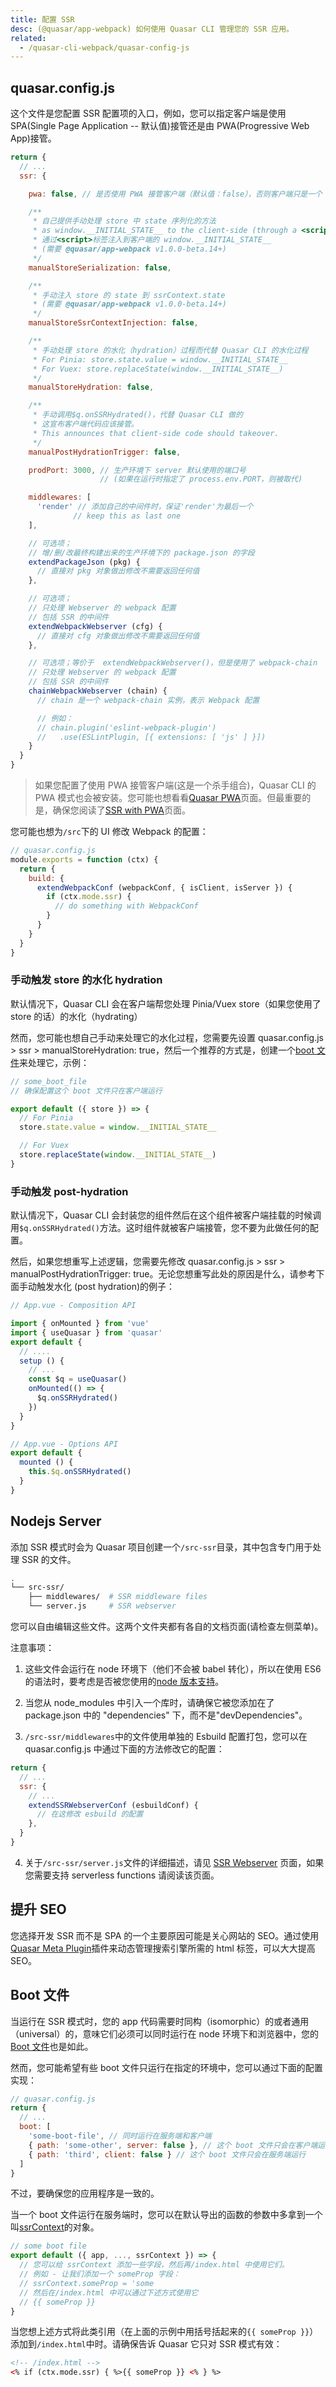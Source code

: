 ```yaml
---
title: 配置 SSR
desc: (@quasar/app-webpack) 如何使用 Quasar CLI 管理您的 SSR 应用。
related:
  - /quasar-cli-webpack/quasar-config-js
---
```


## quasar.config.js

这个文件是您配置 SSR 配置项的入口，例如，您可以指定客户端是使用 SPA(Single Page Application -- 默认值)接管还是由 PWA(Progressive Web App)接管。

```js
return {
  // ...
  ssr: {

    pwa: false, // 是否使用 PWA 接管客户端（默认值：false），否则客户端只是一个 SPA

    /**
     * 自己提供手动处理 store 中 state 序列化的方法
     * as window.__INITIAL_STATE__ to the client-side (through a <script> tag)
     * 通过<script>标签注入到客户端的 window.__INITIAL_STATE__
     * (需要 @quasar/app-webpack v1.0.0-beta.14+)
     */
    manualStoreSerialization: false,

    /**
     * 手动注入 store 的 state 到 ssrContext.state
     * (需要 @quasar/app-webpack v1.0.0-beta.14+)
     */
    manualStoreSsrContextInjection: false,

    /**
     * 手动处理 store 的水化（hydration）过程而代替 Quasar CLI 的水化过程
     * For Pinia: store.state.value = window.__INITIAL_STATE__
     * For Vuex: store.replaceState(window.__INITIAL_STATE__)
     */
    manualStoreHydration: false,

    /**
     * 手动调用$q.onSSRHydrated()，代替 Quasar CLI 做的
     * 这宣布客户端代码应该接管。
     * This announces that client-side code should takeover.
     */
    manualPostHydrationTrigger: false,

    prodPort: 3000, // 生产环境下 server 默认使用的端口号
                    // (如果在运行时指定了 process.env.PORT，则被取代)

    middlewares: [
      'render' // 添加自己的中间件时，保证'render'为最后一个
              // keep this as last one
    ],

    // 可选项；
    // 增/删/改最终构建出来的生产环境下的 package.json 的字段
    extendPackageJson (pkg) {
      // 直接对 pkg 对象做出修改不需要返回任何值
    },

    // 可选项；
    // 只处理 Webserver 的 webpack 配置
    // 包括 SSR 的中间件
    extendWebpackWebserver (cfg) {
      // 直接对 cfg 对象做出修改不需要返回任何值
    },

    // 可选项；等价于  extendWebpackWebserver()，但是使用了 webpack-chain 
    // 只处理 Webserver 的 webpack 配置
    // 包括 SSR 的中间件
    chainWebpackWebserver (chain) {
      // chain 是一个 webpack-chain 实例，表示 Webpack 配置

      // 例如：
      // chain.plugin('eslint-webpack-plugin')
      //   .use(ESLintPlugin, [{ extensions: [ 'js' ] }])
    }
  }
}
```

> 如果您配置了使用 PWA 接管客户端(这是一个杀手组合)，Quasar CLI 的 PWA 模式也会被安装。您可能也想看看[Quasar PWA](/quasar-cli-webpack/developing-pwa/introduction)页面。但最重要的是，确保您阅读了[SSR with PWA](/quasar-cli-webpack/developing-ssr/ssr-with-pwa)页面。


您可能也想为`/src`下的 UI 修改 Webpack 的配置：

```js
// quasar.config.js
module.exports = function (ctx) {
  return {
    build: {
      extendWebpackConf (webpackConf, { isClient, isServer }) {
        if (ctx.mode.ssr) {
          // do something with WebpackConf
        }
      }
    }
  }
}
```

### 手动触发 store 的水化 hydration

默认情况下，Quasar CLI 会在客户端帮您处理 Pinia/Vuex store（如果您使用了 store 的话）的水化（hydrating）

然而，您可能也想自己手动来处理它的水化过程，您需要先设置 quasar.config.js > ssr > manualStoreHydration: true，然后一个推荐的方式是，创建一个[boot 文件](/quasar-cli-webpack/boot-files)来处理它，示例：

```js
// some_boot_file
// 确保配置这个 boot 文件只在客户端运行

export default ({ store }) => {
  // For Pinia
  store.state.value = window.__INITIAL_STATE__

  // For Vuex
  store.replaceState(window.__INITIAL_STATE__)
}
```

### 手动触发 post-hydration

默认情况下，Quasar CLI 会封装您的组件然后在这个组件被客户端挂载的时候调用`$q.onSSRHydrated()`方法。这时组件就被客户端接管，您不要为此做任何的配置。

然后，如果您想重写上述逻辑，您需要先修改 quasar.config.js > ssr > manualPostHydrationTrigger: true。无论您想重写此处的原因是什么，请参考下面手动触发水化 (post hydration)的例子：

```js
// App.vue - Composition API

import { onMounted } from 'vue'
import { useQuasar } from 'quasar'
export default {
  // ....
  setup () {
    // ...
    const $q = useQuasar()
    onMounted(() => {
      $q.onSSRHydrated()
    })
  }
}
```

```js
// App.vue - Options API
export default {
  mounted () {
    this.$q.onSSRHydrated()
  }
}
```

## Nodejs Server

添加 SSR 模式时会为 Quasar 项目创建一个`/src-ssr`目录，其中包含专门用于处理 SSR 的文件。

```bash
.
└── src-ssr/
    ├── middlewares/  # SSR middleware files
    └── server.js     # SSR webserver
```

您可以自由编辑这些文件。这两个文件夹都有各自的文档页面(请检查左侧菜单)。

注意事项：

1. 这些文件会运行在 node 环境下（他们不会被 babel 转化），所以在使用 ES6 的语法时，要考虑是否被您使用的[node 版本支持](https://node.green/)。

2. 当您从 node_modules 中引入一个库时，请确保它被您添加在了 package.json 中的 "dependencies" 下，而不是"devDependencies"。

3. `/src-ssr/middlewares`中的文件使用单独的 Esbuild 配置打包，您可以在 quasar.config.js 中通过下面的方法修改它的配置：

```js
return {
  // ...
  ssr: {
    // ...
    extendSSRWebserverConf (esbuildConf) {
      // 在这修改 esbuild 的配置
    },
  }
}
```

4. 关于`/src-ssr/server.js`文件的详细描述，请见 [SSR Webserver](/quasar-cli-webpack/developing-ssr/ssr-webserver) 页面，如果您需要支持 serverless functions 请阅读该页面。

## 提升 SEO

您选择开发 SSR 而不是 SPA 的一个主要原因可能是关心网站的 SEO。通过使用[Quasar Meta Plugin](/quasar-plugins/meta)插件来动态管理搜索引擎所需的 html 标签，可以大大提高 SEO。

## Boot 文件
当运行在 SSR 模式时，您的 app 代码需要时同构（isomorphic）的或者通用（universal）的，意味它们必须可以同时运行在 node 环境下和浏览器中，您的[Boot 文件](/quasar-cli-webpack/boot-files)也是如此。

然而，您可能希望有些 boot 文件只运行在指定的环境中，您可以通过下面的配置实现：

```js
// quasar.config.js
return {
  // ...
  boot: [
    'some-boot-file', // 同时运行在服务端和客户端
    { path: 'some-other', server: false }, // 这个 boot 文件只会在客户端运行
    { path: 'third', client: false } // 这个 boot 文件只会在服务端运行
  ]
}
```
不过，要确保您的应用程序是一致的。

当一个 boot 文件运行在服务端时，您可以在默认导出的函数的参数中多拿到一个叫[ssrContext](/quasar-cli-webpack/developing-ssr/ssr-context)的对象。

```js
// some boot file
export default ({ app, ..., ssrContext }) => {
  // 您可以给 ssrContext 添加一些字段，然后再/index.html 中使用它们。
  // 例如 - 让我们添加一个 someProp 字段：
  // ssrContext.someProp = 'some
  // 然后在/index.html 中可以通过下述方式使用它
  // {{ someProp }}
}
```
当您想上述方式将此类引用（在上面的示例中用括号括起来的`{{ someProp }}`）添加到`/index.html`中时。请确保告诉 Quasar 它只对 SSR 模式有效：


```html
<!-- /index.html -->
<% if (ctx.mode.ssr) { %>{{ someProp }} <% } %>
```
